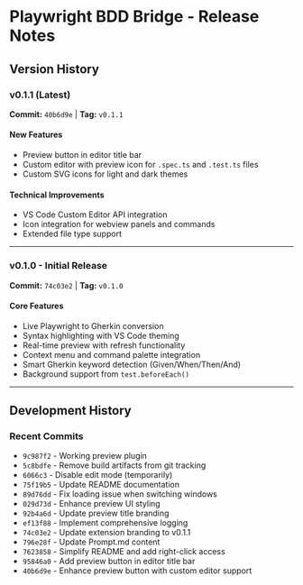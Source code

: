 # Playwright BDD Bridge - Release Notes

## Version History

### v0.1.1 (Latest)
**Commit:** `40b6d9e` | **Tag:** `v0.1.1`

#### New Features
- Preview button in editor title bar
- Custom editor with preview icon for `.spec.ts` and `.test.ts` files
- Custom SVG icons for light and dark themes

#### Technical Improvements
- VS Code Custom Editor API integration
- Icon integration for webview panels and commands
- Extended file type support

---

### v0.1.0 - Initial Release
**Commit:** `74c03e2` | **Tag:** `v0.1.0`

#### Core Features
- Live Playwright to Gherkin conversion
- Syntax highlighting with VS Code theming
- Real-time preview with refresh functionality
- Context menu and command palette integration
- Smart Gherkin keyword detection (Given/When/Then/And)
- Background support from `test.beforeEach()`

---

## Development History

### Recent Commits
- `9c987f2` - Working preview plugin
- `5c8bdfe` - Remove build artifacts from git tracking
- `6066c3` - Disable edit mode (temporarily)
- `75f19b5` - Update README documentation
- `89d76dd` - Fix loading issue when switching windows
- `029d73d` - Enhance preview UI styling
- `92b4a6d` - Update preview title branding
- `ef13f88` - Implement comprehensive logging
- `74c03e2` - Update extension branding to v0.1.1
- `796e28f` - Update Prompt.md content
- `7623858` - Simplify README and add right-click access
- `95846a0` - Add preview button in editor title bar
- `40b6d9e` - Enhance preview button with custom editor support 